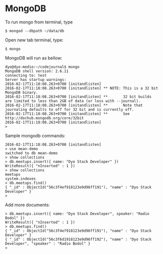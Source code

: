 # MongoDB

To run mongo from terminal, type
	
	$ mongod --dbpath ~/data/db
    
Open new tab terminal, type:

	$ mongo  

MongoDB will run as bellow:

	dyo@dyo-medio:~/codejournal$ mongo
	MongoDB shell version: 2.6.11
	connecting to: test
	Server has startup warnings: 
	2016-02-17T11:18:08.263+0700 [initandlisten] 
	2016-02-17T11:18:08.263+0700 [initandlisten] ** NOTE: This is a 32 bit MongoDB binary.
	2016-02-17T11:18:08.263+0700 [initandlisten] **       32 bit builds are limited to less than 2GB of data (or less with --journal).
	2016-02-17T11:18:08.263+0700 [initandlisten] **       Note that journaling defaults to off for 32 bit and is currently off.
	2016-02-17T11:18:08.263+0700 [initandlisten] **       See http://dochub.mongodb.org/core/32bit
	2016-02-17T11:18:08.263+0700 [initandlisten] 
	>

Sample mongodb commands:

	2016-02-17T11:18:08.263+0700 [initandlisten] 
	> use mean-demo
	switched to db mean-demo
	> show collections
	> db.meetups.insert({ name: "Dyo Stack Developer" })
	WriteResult({ "nInserted" : 1 })
	> show collections
	meetups
	system.indexes
	> db.meetups.find()
	{ "_id" : ObjectId("56c3f4ef918123e9d96ff191"), "name" : "Dyo Stack Developer" }
	> 

Add more documents:

	> db.meetups.insert({ name: "Dyo Stack Developer", speaker: "Radio Bodol" })
	WriteResult({ "nInserted" : 1 })
	> db.meetups.find()
	{ "_id" : ObjectId("56c3f4ef918123e9d96ff191"), "name" : "Dyo Stack Developer" }
	{ "_id" : ObjectId("56c3f6d1918123e9d96ff192"), "name" : "Dyo Stack Developer", "speaker" : "Radio Bodol" }
	> 


